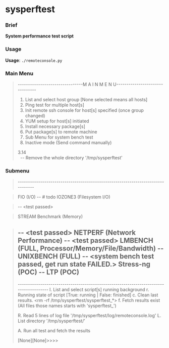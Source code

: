 # sysperftest

### Brief
**System performance test script**

### Usage
**Usage**: `./remoteconsole.py`

### Main Menu
>--------------------------------M A I N  M E N U--------------------------------
>
>1. List and select host group \[None selected means all hosts\]
>2. Ping test for multiple host[s]
>3. Init remote ssh console for host[s] specified (once group changed)
>4. YUM setup for host[s] initiated
>5. Install necessary package[s]
>6. Put package[s] to remote machine
>7. Sub Menu for system bench test
>0. Inactive mode (Send command manually)
>
>3.14  
>&nbsp;&nbsp;\-\- Remove the whole directory '/tmp/sysperftest'
>
### Submenu
>\--------------------------------------------------------------------------------

>FIO (I/O)
>    \-\- \# todo <libaio not found error>
>IOZONE3 (Filesystem I/O)

>    \-\- \<test passed\>

>STREAM Benchmark (Memory)

>    \-\- \<test passed\>
>NETPERF (Network Performance)
>    \-\- \<test passed\>
>LMBENCH (FULL, Processor/Memory/File/Bandwidth)
>    -- <single copy test passwd>
>UNIXBENCH (FULL)
>    -- <system bench test passed, get run state FAILED.>
>Stress-ng (POC)
>    -- <test passed>
>LTP (POC)
>    --
>\---------------------------------------------------------------------------------------
>l. List and select script[s] running background
>r. Running state of script [True: running | False: finished]
>c. Clean last results. <rm -rf /tmp/sysperftest/sysperftest_*>
>f. Fetch results exist (All files those names starts with 'sysperftest_')
>
>R. Read 5 lines of log file '/tmp/sysperftest/log/remoteconsole.log'
>L. List directory '/tmp/sysperftest/'
>
>A. Run all test and fetch the results
>
>[None][None]>>>>


